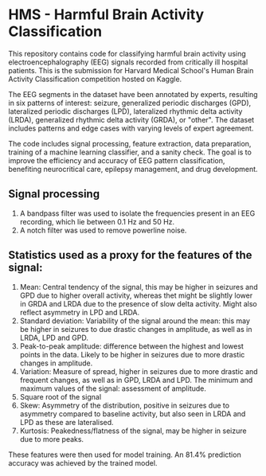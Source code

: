 # HMS - Harmful Brain Activity Classification

This repository contains code for classifying harmful brain activity using electroencephalography (EEG) signals recorded from critically ill hospital patients. This is the submission for Harvard Medical School's Human Brain Activity Classification competition hosted on Kaggle. 

The EEG segments in the dataset have been annotated by experts, resulting in six patterns of interest: seizure, generalized periodic discharges (GPD), lateralized periodic discharges (LPD), lateralized rhythmic delta activity (LRDA), generalized rhythmic delta activity (GRDA), or "other". The dataset includes patterns and edge cases with varying levels of expert agreement.

The code includes signal processing, feature extraction, data preparation, training of a machine learning classifier, and a sanity check. The goal is to improve the efficiency and accuracy of EEG pattern classification, benefiting neurocritical care, epilepsy management, and drug development.

## Signal processing
1. A bandpass filter was used to isolate the frequencies present in an EEG recording, which lie between 0.1 Hz and 50 Hz.
2. A notch filter was used to remove powerline noise. 

## Statistics used as a proxy for the features of the signal:

1. Mean: Central tendency of the signal, this may be higher in seizures and GPD due to higher overall activity, whereas thet might be slightly lower in GRDA and LRDA due to the presence of slow delta activity. Might also reflect asymmetry in LPD and LRDA.
2. Standard deviation: Variability of the signal around the mean: this may be higher in seizures to due drastic changes in amplitude, as well as in LRDA, LPD and GPD.
3. Peak-to-peak amplitude: difference between the highest and lowest points in the data. Likely to be higher in seizures due to more drastic changes in amplitude.
4. Variation: Measure of spread, higher in seizures due to more drastic and frequent changes, as well as in GPD, LRDA and LPD.
The minimum and maximum values of the signal: assessment of amplitude.
5. Square root of the signal
6. Skew: Asymmetry of the distribution, positive in seizures due to asymmetry compared to baseline activity, but also seen in LRDA and LPD as these are lateralised.
7. Kurtosis: Peakedness/flatness of the signal, may be higher in seizure due to more peaks.

These features were then used for model training. An 81.4% prediction accuracy was achieved by the trained model.
